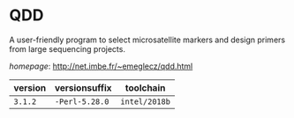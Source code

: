 # QDD

A user-friendly program to select microsatellite markers and design primers  from large sequencing projects.

*homepage*: <http://net.imbe.fr/~emeglecz/qdd.html>

version | versionsuffix | toolchain
--------|---------------|----------
``3.1.2`` | ``-Perl-5.28.0`` | ``intel/2018b``
